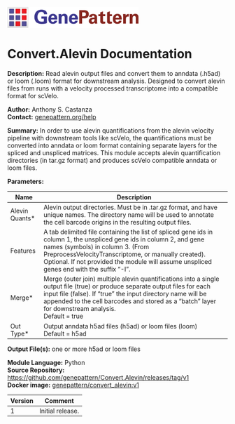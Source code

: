 <br>
<img src="GP_logo.png" alt="GenePattern logo" width="300"/>

# Convert.Alevin Documentation

**Description:** Read alevin output files and convert them to anndata (.h5ad) or loom (.loom) format
for downstream analysis. Designed to convert alevin files from runs with a velocity processed
transcriptome into a compatible format for scVelo.

**Author:** Anthony S. Castanza \
**Contact:** [genepattern.org/help](https://genepattern.org/help)

**Summary:** In order to use alevin quantifications from the alevin velocity pipeline with downstream
tools like scVelo, the quantifications must be converted into anndata or loom format containing
separate layers for the spliced and unspliced matrices. This module accepts alevin quantification
directories (in tar.gz format) and produces scVelo compatible anndata or loom files.

**Parameters:**

| Name           | Description                                                                                                                                                                                                                                                                                                 |
|----------------|-------------------------------------------------------------------------------------------------------------------------------------------------------------------------------------------------------------------------------------------------------------------------------------------------------------|
| Alevin Quants* | Alevin output directories. Must be in .tar.gz format, and have unique names. The directory name will be used to annotate the cell barcode origins in the resulting output files.                                                                                                                            |
| Features       | A tab delimited file containing the list of spliced gene ids in column 1, the unspliced gene ids in column 2, and gene names (symbols) in column 3. (From PreprocessVelocityTranscriptome, or manually created). Optional. If not provided the module will assume unspliced genes end with the suffix “-I”. |
| Merge*         | Merge (outer join) multiple alevin quantifications into a single output file (true) or produce separate output files for each input file (false). If “true” the input directory name will be appended to the cell barcodes and stored as a “batch” layer for downstream analysis. <br> Default = true       |
| Out Type*      | Output anndata h5ad files (h5ad) or loom files (loom) <br> Default = h5ad                                                                                                                                                                                                                                   |

**Output File(s):** one or more h5ad or loom files

**Module Language:** Python \
**Source Repository:** https://github.com/genepattern/Convert.Alevin/releases/tag/v1 \
**Docker image:** [genepattern/convert_alevin:v1](https://hub.docker.com/layers/196702866/genepattern/convert_alevin/v1/images/sha256-9eee01313b073a752fcbfa4f80b67f6a7e844949610e4dbac2e809b188b19e5c?context=repo)

| Version | Comment          |
|---------|------------------|
| 1       | Initial release. |